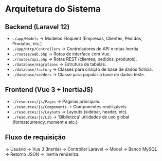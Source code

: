 # Arquitetura do Sistema

## Backend (Laravel 12)
- `./app/Models` -> Modelos Eloquent (Empresas, Clientes, Pedidos, Produtos, etc.)
- `./app/Http/Controllers` -> Controladores de API e rotas Inertia.
- `./routes/web.php` -> Rotas de interface com Vue.
- `./routes/api.php` -> Rotas REST (clientes, pedidos, produtos).
- `./database/migrations` -> Estrutura de tabelas.
- `./database/factory` -> Classes para criação de base de dados fictícia.
- `./database/seeders` -> Classe para popular a base de dados teste.

## Frontend (Vue 3 + InertiaJS)
- `./resources/js/Pages` -> Páginas principais.
- `./resources/js/Components` -> Componentes reutilizáveis.
- `./resources/js/Layouts` -> Layouts (sidebar, header, etc).
- `./resources/js/Lib` -> 'Biblioteca' utilidades de uso global (formatcurrency, moment e etc.).

## Fluxo de requisição
-> Usuário -> Vue 3 (Inertia) -> Controller Laravel -> Model -> Banco MySQL -> Retorno JSON -> Inertia renderiza.
